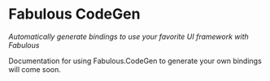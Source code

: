 Fabulous CodeGen
=======

*Automatically generate bindings to use your favorite UI framework with Fabulous*

Documentation for using Fabulous.CodeGen to generate your own bindings will come soon.